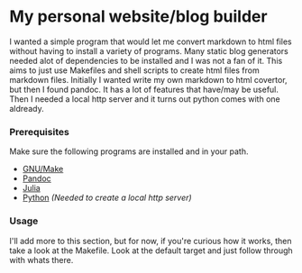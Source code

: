 # My personal website/blog builder

I wanted a simple program that would let me convert markdown to html files
without having to install a variety of programs. Many static blog generators
needed alot of dependencies to be installed and I was not a fan of it. This
aims to just use Makefiles and shell scripts to create html files from markdown
files. Initially I wanted write my own markdown to html covertor, but then I
found pandoc. It has a lot of features that have/may be useful. Then I needed a
local http server and it turns out python comes with one aldready.

### Prerequisites

Make sure the following programs are installed and in your path.
 - [GNU/Make](https://www.gnu.org/software/make/)
 - [Pandoc](http://pandoc.org/)
 - [Julia](https://julialang.org/)
 - [Python](https://www.python.org/) *(Needed to create a local http server)*

### Usage

I'll add more to this section, but for now, if you're curious how it works,
then take a look at the Makefile. Look at the default target and just follow
through with whats there.
